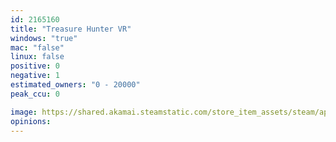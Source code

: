 ```yaml
---
id: 2165160
title: "Treasure Hunter VR"
windows: "true"
mac: "false"
linux: false
positive: 0
negative: 1
estimated_owners: "0 - 20000"
peak_ccu: 0

image: https://shared.akamai.steamstatic.com/store_item_assets/steam/apps/2165160/header.jpg?t=1677680664
opinions:
---
```

